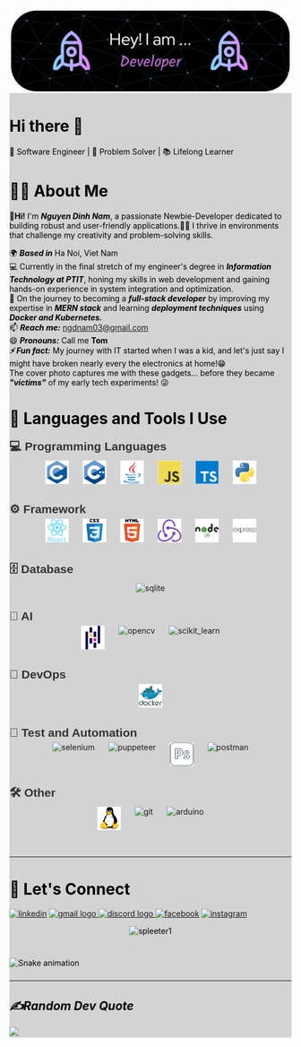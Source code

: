<div style="background-color: lightgray; color: black; color-scheme: light dark;">

![Header](./github-header-image.png)

# Hi there 👋

🚀 Software Engineer | 🌟 Problem Solver | 📚 Lifelong Learner

# 🧑‍💻 About Me

**👋Hi!** I'm **_Nguyen Dinh Nam_**, a passionate Newbie-Developer dedicated to building robust and user-friendly applications.👨‍💻 I thrive in environments that challenge my creativity and problem-solving skills.

🌍 **_Based in_** Ha Noi, Viet Nam  
💻 Currently in the final stretch of my engineer's degree in **_Information Technology at PTIT_**, honing my skills in web development and gaining hands-on experience in system integration and optimization.  
🌱 On the journey to becoming a **_full-stack developer_** by improving my expertise in **_MERN stack_** and learning **_deployment techniques_** using **_Docker and Kubernetes._**  
📫 **_Reach me:_** ngdnam03@gmail.com  
😄 **_Pronouns:_** Call me **Tom**  
**_⚡ Fun fact:_** My journey with IT started when I was a kid, and let's just say I might have broken nearly every the electronics at home!😁  
The cover photo captures me with these gadgets... before they became **_"victims"_** of my early tech experiments! 😜

# 🚀 Languages and Tools I Use

<style>
  .icon-container {
    display: flex;
    flex-wrap: wrap; 
    justify-content: center; 
    gap: 25px; 
    margin: 0 auto; 
    padding-bottom: 30px;
    padding-top: 5px;
  }

  .icon-container a {
    text-decoration: none; /* Bỏ gạch chân */
  }

  .icon-container img {
    width: 42px;
    height: 42px;
    max-width: 100%;
    max-height: 100%;
    transition: transform 0.3s ease; /* Hiệu ứng phóng to khi hover */
  }

  .icon-container img:hover {
    transform: scale(1.2); /* Phóng to icon khi hover */
  }

  .section-header {
    text-align: left;
    font-size: 1.5em;
   
    font-family: sans-serif;
    font-weight: 600; 
    color: #333;
  }
</style>

<!-- Các phần tử trong HTML -->
<div class="section-header">💻 Programming Languages </div>
<div class="icon-container">
  <a target="_blank" href="https://raw.githubusercontent.com/devicons/devicon/master/icons/c/c-original.svg">
    <img src="https://raw.githubusercontent.com/devicons/devicon/master/icons/c/c-original.svg" alt="c" />
  </a>
  <a target="_blank" href="https://raw.githubusercontent.com/devicons/devicon/master/icons/cplusplus/cplusplus-original.svg">
    <img src="https://raw.githubusercontent.com/devicons/devicon/master/icons/cplusplus/cplusplus-original.svg" alt="cplusplus" />
  </a>
  <a target="_blank" href="https://raw.githubusercontent.com/devicons/devicon/master/icons/java/java-original.svg">
    <img src="https://raw.githubusercontent.com/devicons/devicon/master/icons/java/java-original.svg" alt="java" />
  </a>
  <a target="_blank" href="https://raw.githubusercontent.com/devicons/devicon/master/icons/javascript/javascript-original.svg">
    <img src="https://raw.githubusercontent.com/devicons/devicon/master/icons/javascript/javascript-original.svg" alt="javascript" />
  </a>
  <a target="_blank" href="https://raw.githubusercontent.com/devicons/devicon/master/icons/typescript/typescript-original.svg">
    <img src="https://raw.githubusercontent.com/devicons/devicon/master/icons/typescript/typescript-original.svg" alt="typescript" />
  </a>
  <a target="_blank" href="https://raw.githubusercontent.com/devicons/devicon/master/icons/python/python-original.svg">
    <img src="https://raw.githubusercontent.com/devicons/devicon/master/icons/python/python-original.svg" alt="python" />
  </a>
</div>

<div class="section-header">⚙️ Framework</div>
<div class="icon-container">
  <a target="_blank" href="https://raw.githubusercontent.com/devicons/devicon/master/icons/react/react-original-wordmark.svg">
    <img src="https://raw.githubusercontent.com/devicons/devicon/master/icons/react/react-original-wordmark.svg" alt="react" />
  </a>
  <a target="_blank" href="https://raw.githubusercontent.com/devicons/devicon/master/icons/css3/css3-original-wordmark.svg">
    <img src="https://raw.githubusercontent.com/devicons/devicon/master/icons/css3/css3-original-wordmark.svg" alt="css3" />
  </a>
  <a target="_blank" href="https://raw.githubusercontent.com/devicons/devicon/master/icons/html5/html5-original-wordmark.svg">
    <img src="https://raw.githubusercontent.com/devicons/devicon/master/icons/html5/html5-original-wordmark.svg" alt="html5" />
  </a>
  <a target="_blank" href="https://raw.githubusercontent.com/devicons/devicon/master/icons/redux/redux-original.svg">
    <img src="https://raw.githubusercontent.com/devicons/devicon/master/icons/redux/redux-original.svg" alt="redux" />
  </a>
  <a target="_blank" href="https://raw.githubusercontent.com/devicons/devicon/master/icons/nodejs/nodejs-original-wordmark.svg">
    <img src="https://raw.githubusercontent.com/devicons/devicon/master/icons/nodejs/nodejs-original-wordmark.svg" alt="nodejs" />
  </a>
  <a target="_blank" href="https://raw.githubusercontent.com/devicons/devicon/master/icons/express/express-original-wordmark.svg">
    <img src="https://raw.githubusercontent.com/devicons/devicon/master/icons/express/express-original-wordmark.svg" alt="express" />
  </a>
</div>

<div class="section-header">🗄️ Database</div>
<div class="icon-container">
  <a target="_blank" href="https://www.vectorlogo.zone/logos/sqlite/sqlite-icon.svg">
    <img src="https://www.vectorlogo.zone/logos/sqlite/sqlite-icon.svg" alt="sqlite" />
  </a>
</div>

<div class="section-header">🤖 AI</div>
<div class="icon-container">
  <a target="_blank" href="https://raw.githubusercontent.com/devicons/devicon/2ae2a900d2f041da66e950e4d48052658d850630/icons/pandas/pandas-original.svg">
    <img src="https://raw.githubusercontent.com/devicons/devicon/2ae2a900d2f041da66e950e4d48052658d850630/icons/pandas/pandas-original.svg" alt="pandas" />
  </a>
  <a target="_blank" href="https://www.vectorlogo.zone/logos/opencv/opencv-icon.svg">
    <img src="https://www.vectorlogo.zone/logos/opencv/opencv-icon.svg" alt="opencv" />
  </a>
  <a target="_blank" href="https://upload.wikimedia.org/wikipedia/commons/0/05/Scikit_learn_logo_small.svg">
    <img src="https://upload.wikimedia.org/wikipedia/commons/0/05/Scikit_learn_logo_small.svg" alt="scikit_learn" />
  </a>
</div>

<div class="section-header">🐋 DevOps</div>
<div class="icon-container">
  <a target="_blank" href="https://raw.githubusercontent.com/devicons/devicon/master/icons/docker/docker-original-wordmark.svg">
    <img src="https://raw.githubusercontent.com/devicons/devicon/master/icons/docker/docker-original-wordmark.svg" alt="docker" />
  </a>
</div>

<div class="section-header">🧪 Test and Automation</div>
<div class="icon-container">
  <a target="_blank" href="https://raw.githubusercontent.com/detain/svg-logos/780f25886640cef088af994181646db2f6b1a3f8/svg/selenium-logo.svg">
    <img src="https://raw.githubusercontent.com/detain/svg-logos/780f25886640cef088af994181646db2f6b1a3f8/svg/selenium-logo.svg" alt="selenium" />
  </a>
  <a target="_blank" href="https://www.vectorlogo.zone/logos/pptrdev/pptrdev-official.svg">
    <img src="https://www.vectorlogo.zone/logos/pptrdev/pptrdev-official.svg" alt="puppeteer" />
  </a>
  <a target="_blank" href="https://raw.githubusercontent.com/devicons/devicon/master/icons/photoshop/photoshop-line.svg">
    <img src="https://raw.githubusercontent.com/devicons/devicon/master/icons/photoshop/photoshop-line.svg" alt="photoshop" />
  </a>
  <a target="_blank" href="https://www.vectorlogo.zone/logos/getpostman/getpostman-icon.svg">
    <img src="https://www.vectorlogo.zone/logos/getpostman/getpostman-icon.svg" alt="postman" />
  </a>
</div>

<div class="section-header">🛠️ Other</div>
<div class="icon-container">
  <a target="_blank" href="https://raw.githubusercontent.com/devicons/devicon/master/icons/linux/linux-original.svg">
    <img src="https://raw.githubusercontent.com/devicons/devicon/master/icons/linux/linux-original.svg" alt="linux" />
  </a>
  <a target="_blank" href="https://www.vectorlogo.zone/logos/git-scm/git-scm-icon.svg">
    <img src="https://www.vectorlogo.zone/logos/git-scm/git-scm-icon.svg" alt="git" />
  </a>
  <a target="_blank" href="https://cdn.worldvectorlogo.com/logos/arduino-1.svg">
    <img src="https://cdn.worldvectorlogo.com/logos/arduino-1.svg" alt="arduino" />
  </a>
</div>

---

# 🤝 Let's Connect

<p><a target="_blank" href="https://www.linkedin.com/in/https://www.linkedin.com/in/ngdn03-itptit/" style="display: inline-block;"><img src="https://img.shields.io/badge/linkedin-logo?style=for-the-badge&logo=linkedin&logoColor=white&color=%230a77b6" alt="linkedin" /></a>
<a target="_blank" href ="mailto:ngdnam03@gmail.com">
  <img src="https://img.shields.io/static/v1?message=Gmail&logo=gmail&label=&color=D14836&logoColor=white&labelColor=&style=for-the-badge" alt="gmail logo"  />
  </a>
<a target="_blank"href=""><img src="https://img.shields.io/static/v1?message=Discord&logo=discord&label=&color=7289DA&logoColor=white&labelColor=&style=for-the-badge"  alt="discord logo"  />
</a>
<a target="_blank" href="https://www.facebook.com/https://www.facebook.com/nguyen.dinh.nam.781604" style="display: inline-block;"><img src="https://img.shields.io/badge/facebook-logo?style=for-the-badge&logo=facebook&logoColor=white&color=%230866ff" alt="facebook" /></a>
<a target="_blank" href="https://www.instagram.com/https://www.instagram.com/ngdn._.03/" style="display: inline-block;"><img src="https://img.shields.io/badge/instagram-logo?style=for-the-badge&logo=instagram&logoColor=white&color=%23F35369" alt="instagram" /></a></p>

<p style="text-align: center;"><img src="https://github-readme-stats.vercel.app/api/top-langs?username=spleeter1&show_icons=true&locale=en&layout=compact" alt="spleeter1" /></p>

###

<br clear="both">

<img src="https://raw.githubusercontent.com/maurodesouza/maurodesouza/output/snake.svg" alt="Snake animation" />

###

---

## **_✍️Random Dev Quote_**

![](https://quotes-github-readme.vercel.app/api?type=horizontal&theme=gruvbox)

</div>
